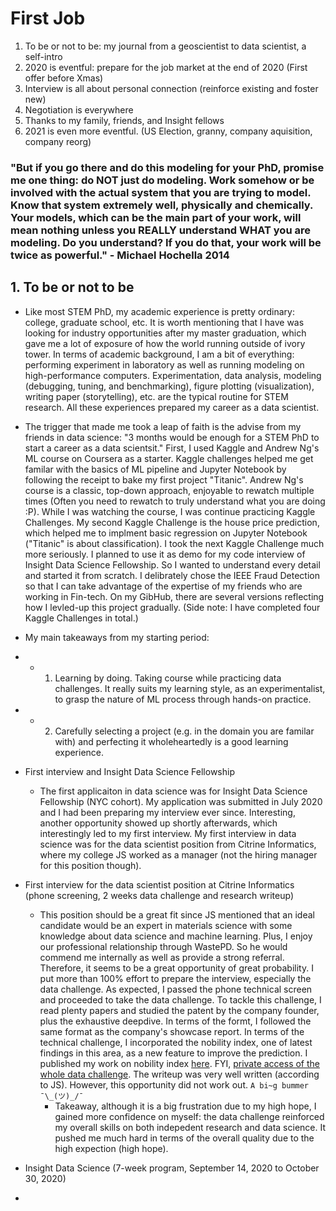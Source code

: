 # First Job
1. To be or not to be: my journal from a geoscientist to data scientist, a self-intro
2. 2020 is eventful: prepare for the job market at the end of 2020 (First offer before Xmas)  
3. Interview is all about personal connection (reinforce existing and foster new)
4. Negotiation is everywhere    
5. Thanks to my family, friends, and Insight fellows
6. 2021 is even more eventful. (US Election, granny, company aquisition, company reorg)

### "But if you go there and do this modeling for your PhD, promise me one thing:   do NOT just do modeling.  Work somehow or be involved with the actual system that you are trying to model.   Know that system extremely well, physically and chemically.   Your models, which can be the main part of your work, will mean nothing unless you REALLY understand WHAT you are modeling.   Do you understand?   If you do that, your work will be twice as powerful." - Michael Hochella 2014

## 1. To be or not to be  
- Like most STEM PhD, my academic experience is pretty ordinary: college, graduate school, etc. It is worth mentioning that I have was looking for industry opportunities after my master graduation, which gave me a lot of exposure of how the world running outside of ivory tower. In terms of academic background, I am a bit of everything: performing experiment in laboratory as well as running modeling on high-performance computers. Experimentation, data analysis, modeling (debugging, tuning, and benchmarking), figure plotting (visualization), writing paper (storytelling), etc. are the typical routine for STEM research. All these experiences prepared my career as a data scientist.

- The trigger that made me took a leap of faith is the advise from my friends in data science: "3 months would be enough for a STEM PhD to start a career as a data scientsit." First, I used Kaggle and Andrew Ng's ML course on Coursera as a starter. Kaggle challenges helped me get familar with the basics of ML pipeline and Jupyter Notebook by following the receipt to bake my first project "Titanic". Andrew Ng's course is a classic, top-down approach, enjoyable to rewatch multiple times (Often you need to rewatch to truly understand what you are doing :P). While I was watching the course, I was continue practicing Kaggle Challenges. My second Kaggle Challenge is the house price prediction, which helped me to implment basic regression on Jupyter Notebook ("Titanic" is about classification). I took the next Kaggle Challenge much more seriously. I planned to use it as demo for my code interview of Insight Data Science Fellowship. So I wanted to understand every detail and started it from scratch. I delibrately chose the IEEE Fraud Detection so that I can take advantage of the expertise of my friends who are working in Fin-tech. On my GibHub, there are several versions reflecting how I levled-up this project gradually. (Side note: I have completed four Kaggle Challenges in total.) 

- My main takeaways from my starting period:
- -  1. Learning by doing. Taking course while practicing data challenges. It really suits my learning style, as an experimentalist, to grasp the nature of ML process through hands-on practice.
- -  2. Carefully selecting a project (e.g. in the domain you are familar with) and perfecting it wholeheartedly is a good learning experience.

- First interview and Insight Data Science Fellowship  
   - The first applicaiton in data science was for Insight Data Science Fellowship (NYC cohort). My application was submitted in July 2020 and I had been preparing my interview ever since. Interesting, another opportunity showed up shortly afterwards, which interestingly led to my first interview. My first interview in data science was for the data scientist position from Citrine Informatics, where my college JS worked as a manager (not the hiring manager for this position though). 
- First interview for the data scientist position at Citrine Informatics (phone screening, 2 weeks data challenge and research writeup) 
  - This position should be a great fit since JS mentioned that an ideal candidate would be an expert in materials science with some knowledge about data science and machine learning. Plus, I enjoy our professional relationship through WastePD. So he would commend me internally as well as provide a strong referral. Therefore, it seems to be a great opportunity of great probability. I put more than 100% effort to prepare the interview, especially the data challenge. As expected, I passed the phone technical screen and proceeded to take the data challenge. To tackle this challenge, I read plenty papers and studied the patent by the company founder, plus the exhaustive deepdive. In terms of the formt, I followed the same format as the company's showcase report. In terms of the technical challenge, I incorporated the nobility index, one of latest findings in this area, as a new feature to improve the prediction. I published my work on nobility index [here](https://github.com/er1czz/elements). FYI, [private access of the whole data challenge](https://github.com/er1czz/citrine_challenge). The writeup was very well written (according to JS). However, this opportunity did not work out.  ``` A bi~g bummer  ¯\_(ツ)_/¯  ``` 
       - Takeaway, although it is a big frustration due to my high hope, I gained more confidence on myself: the data challenge reinforced my overall skills on both indepedent research and data science. It pushed me much hard in terms of the overall quality due to the high expection (high hope).  
   
- Insight Data Science (7-week program, September 14, 2020 to October 30, 2020) 
- 

